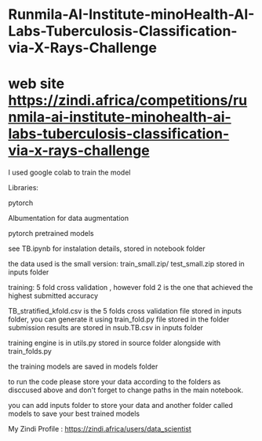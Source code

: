 # Runmila-AI-Institute-minoHealth-AI-Labs-Tuberculosis-Classification-via-X-Rays-Challenge

# web site https://zindi.africa/competitions/runmila-ai-institute-minohealth-ai-labs-tuberculosis-classification-via-x-rays-challenge

I used google colab to train the model

Libraries:

pytorch

Albumentation for data augmentation

pytorch pretrained models

see TB.ipynb for instalation details, stored in notebook folder


the data used is the small version: train_small.zip/ test_small.zip stored in inputs folder

training: 5 fold cross validation , however fold 2 is the one that achieved the highest submitted accuracy 

TB_stratified_kfold.csv is the 5 folds cross validation file stored in inputs folder, you can generate it using train_fold.py file stored in the folder
submission results are stored in nsub.TB.csv in inputs folder

training engine is in utils.py stored in source folder alongside with train_folds.py

the training models are saved in models folder

to run the code please store your data according to the folders as disccused above and don't forget to change paths in the main notebook.

you can add inputs folder to store your data and another folder called models to save your best trained models

My Zindi Profile : https://zindi.africa/users/data_scientist
 
